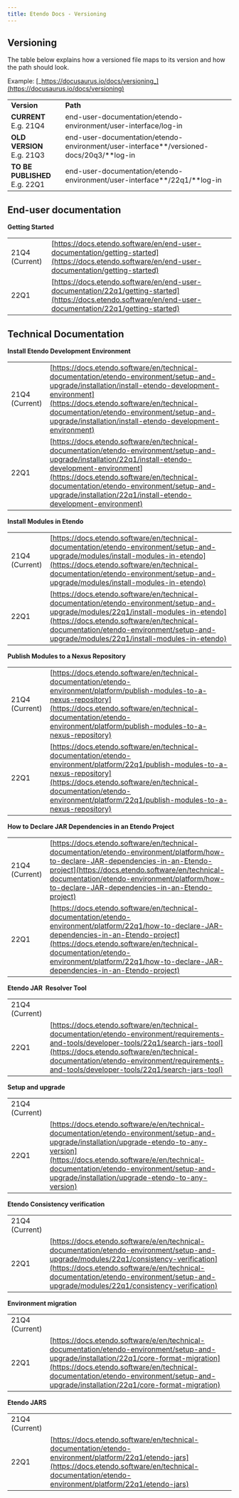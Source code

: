 ```yaml
---
title: Etendo Docs - Versioning
---
```

## Versioning

The table below explains how a versioned file maps to its version and how the path should look.

Example: [_https://docusaurus.io/docs/versioning_](https://docusaurus.io/docs/versioning)

|     |     |
| --- | --- |
| **Version** | **Path** |
| **CURRENT**  <br>E.g. 21Q4 | end-user-documentation/etendo-environment/user-interface/log-in |
| **OLD VERSION**  <br>E.g. 21Q3 | end-user-documentation/etendo-environment/user-interface**/versioned-docs/20q3/**log-in |
| **TO BE PUBLISHED**  <br>E.g. 22Q1 | end-user-documentation/etendo-environment/user-interface**/22q1/**log-in |

## End-user documentation

**Getting Started**

|     |     |
| --- | --- |
| 21Q4 (Current) | [https://docs.etendo.software/en/end-user-documentation/getting-started](https://docs.etendo.software/en/end-user-documentation/getting-started) |
| 22Q1 | [https://docs.etendo.software/en/end-user-documentation/22q1/getting-started](https://docs.etendo.software/en/end-user-documentation/22q1/getting-started) |

## Technical Documentation

**Install Etendo Development Environment**

|     |     |
| --- | --- |
| 21Q4 (Current) | [https://docs.etendo.software/en/technical-documentation/etendo-environment/setup-and-upgrade/installation/install-etendo-development-environment](https://docs.etendo.software/en/technical-documentation/etendo-environment/setup-and-upgrade/installation/install-etendo-development-environment) |
| 22Q1 | [https://docs.etendo.software/en/technical-documentation/etendo-environment/setup-and-upgrade/installation/22q1/install-etendo-development-environment](https://docs.etendo.software/en/technical-documentation/etendo-environment/setup-and-upgrade/installation/22q1/install-etendo-development-environment) |

**Install Modules in Etendo**

|     |     |
| --- | --- |
| 21Q4 (Current) | [https://docs.etendo.software/en/technical-documentation/etendo-environment/setup-and-upgrade/modules/install-modules-in-etendo](https://docs.etendo.software/en/technical-documentation/etendo-environment/setup-and-upgrade/modules/install-modules-in-etendo) |
| 22Q1 | [https://docs.etendo.software/en/technical-documentation/etendo-environment/setup-and-upgrade/modules/22q1/install-modules-in-etendo](https://docs.etendo.software/en/technical-documentation/etendo-environment/setup-and-upgrade/modules/22q1/install-modules-in-etendo) |

**Publish Modules to a Nexus Repository**

|     |     |
| --- | --- |
| 21Q4 (Current) | [https://docs.etendo.software/en/technical-documentation/etendo-environment/platform/publish-modules-to-a-nexus-repository](https://docs.etendo.software/en/technical-documentation/etendo-environment/platform/publish-modules-to-a-nexus-repository) |
| 22Q1 | [https://docs.etendo.software/en/technical-documentation/etendo-environment/platform/22q1/publish-modules-to-a-nexus-repository](https://docs.etendo.software/en/technical-documentation/etendo-environment/platform/22q1/publish-modules-to-a-nexus-repository) |

**How to Declare JAR Dependencies in an Etendo Project**

|     |     |
| --- | --- |
| 21Q4 (Current) | [https://docs.etendo.software/en/technical-documentation/etendo-environment/platform/how-to-declare-JAR-dependencies-in-an-Etendo-project](https://docs.etendo.software/en/technical-documentation/etendo-environment/platform/how-to-declare-JAR-dependencies-in-an-Etendo-project) |
| 22Q1 | [https://docs.etendo.software/en/technical-documentation/etendo-environment/platform/22q1/how-to-declare-JAR-dependencies-in-an-Etendo-project](https://docs.etendo.software/en/technical-documentation/etendo-environment/platform/22q1/how-to-declare-JAR-dependencies-in-an-Etendo-project) |

**Etendo JAR  Resolver Tool**

|     |     |
| --- | --- |
| 21Q4 (Current) |     |
| 22Q1 | [https://docs.etendo.software/en/technical-documentation/etendo-environment/requirements-and-tools/developer-tools/22q1/search-jars-tool](https://docs.etendo.software/en/technical-documentation/etendo-environment/requirements-and-tools/developer-tools/22q1/search-jars-tool) |

**Setup and upgrade**

|     |     |
| --- | --- |
| 21Q4 (Current) |     |
| 22Q1 | [https://docs.etendo.software/e/en/technical-documentation/etendo-environment/setup-and-upgrade/installation/upgrade-etendo-to-any-version](https://docs.etendo.software/e/en/technical-documentation/etendo-environment/setup-and-upgrade/installation/upgrade-etendo-to-any-version) |

**Etendo Consistency verification**

|     |     |
| --- | --- |
| 21Q4 (Current) |     |
| 22Q1 | [https://docs.etendo.software/e/en/technical-documentation/etendo-environment/setup-and-upgrade/modules/22q1/consistency-verification](https://docs.etendo.software/e/en/technical-documentation/etendo-environment/setup-and-upgrade/modules/22q1/consistency-verification) |

**Environment migration**

|     |     |
| --- | --- |
| 21Q4 (Current) |     |
| 22Q1 | [https://docs.etendo.software/e/en/technical-documentation/etendo-environment/setup-and-upgrade/installation/22q1/core-format-migration](https://docs.etendo.software/en/technical-documentation/etendo-environment/setup-and-upgrade/installation/22q1/core-format-migration) |
**Etendo JARS**

|     |     |
| --- | --- |
| 21Q4 (Current) |     |
| 22Q1 | [https://docs.etendo.software/en/technical-documentation/etendo-environment/platform/22q1/etendo-jars](https://docs.etendo.software/en/technical-documentation/etendo-environment/platform/22q1/etendo-jars) |